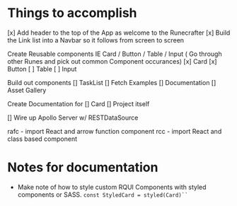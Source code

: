 # Things to accomplish

[x] Add header to the top of the App as welcome to the Runecrafter
[x] Build the Link list into a Navbar so it follows from screen to screen 

Create Reusable components IE Card / Button / Table / Input ( Go through other Runes and pick out common Component occurances)
    [x] Card
    [x] Button
    [ ] Table
    [ ] Input

Build out components
    [] TaskList
    [] Fetch Examples
    [] Documentation
    [] Asset Gallery

Create Documentation for 
    [] Card
    [] Project itself 

[] Wire up Apollo Server w/ RESTDataSource 


rafc - import React and arrow function component
rcc - import React and class based component

# Notes for documentation
- Make note of how to style custom RQUI Components with styled components or SASS.
``` const StyledCard = styled(Card)`` ```
